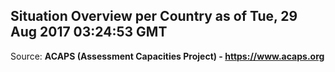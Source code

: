 ## Situation Overview per Country as of Tue, 29 Aug 2017 03:24:53 GMT

Source: **ACAPS (Assessment Capacities Project) - https://www.acaps.org**